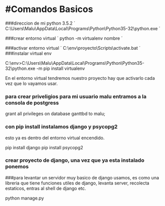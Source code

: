 #Comandos Basicos
========================

###direccion de mi python 3.5.2
´
C:\Users\Malu\AppData\Local\Programs\Python\Python35-32\python.exe
´

###crear entorno virtual 
´
python -m virtualenv nombre
´

###activar entorno virtual
´
C:\env\proyecto\Scripts\activate.bat
´
###instalar virtual env

C:\env>C:\Users\Malu\AppData\Local\Programs\Python\Python35-32\python.exe -m pip install virtualenv


En el entorno virtual tendremos nuestro proyecto hay que activarlo cada vez que lo vayamos usar.

### para crear priveligios para mi usuario malu entramos a la consola de postgress

grant all privileges on database ganttbd to malu;

### con pip install instalamos django y psycopg2
esto ya es dentro del entorno virtual encendido.

pip install django
pip install psycopg2

### crear proyecto de django, una vez que ya esta instalado ponemos


###para levantar un servidor muy basico de django usamos, es como una libreria que tiene funciones utiles de django, levanta server, recolecta estaticos, entras al shell de django etc.

python manage.py 

